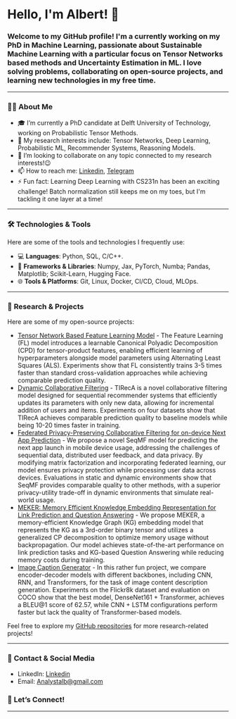 # Hello, I'm Albert! 👋

### Welcome to my GitHub profile! I'm a currently working on my PhD in Machine Learning, passionate about Sustainable Machine Learning with a particular focus on Tensor Networks based methods and Uncertainty Estimation in ML. I love solving problems, collaborating on open-source projects, and learning new technologies in my free time. 

---

### 👨‍💻 **About Me**

- 🎓 I’m currently a PhD candidate at Delft University of Technology, working on Probabilistic Tensor Methods.
- 🔭 My research interests include: Tensor Networks, Deep Learning, Probabilistic ML, Recommender Systems, Reasoning Models.
- 👯 I’m looking to collaborate on any topic connected to my research interests!😉
- 📫 How to reach me: [Linkedin](https://www.linkedin.com/in/albert-sayapin/), [Telegram](https://t.me/Albpyml)
- ⚡ Fun fact: Learning Deep Learning with CS231n has been an exciting challenge! Batch normalization still keeps me on my toes, but I'm tackling it one layer at a time!

---

### 🛠️ **Technologies & Tools**

Here are some of the tools and technologies I frequently use:

- 💻 **Languages**: Python, SQL, C/C++.
- 🔧 **Frameworks & Libraries**: Numpy, Jax, PyTorch, Numba; Pandas, Matplotlib; Scikit-Learn, Hugging Face.
- 🌐 **Tools & Platforms**: Git, Linux, Docker, CI/CD, Cloud, MLOps.

---

### 📂 **Research & Projects**

Here are some of my open-source projects:

- [Tensor Network Based Feature Learning Model](https://github.com/AlbMLpy/TN-FL-Model) - The Feature Learning (FL) model introduces a learnable Canonical Polyadic Decomposition (CPD) for tensor-product features, enabling efficient learning of hyperparameters alongside model parameters using Alternating Least Squares (ALS). Experiments show that FL consistently trains 3-5 times faster than standard cross-validation approaches while achieving comparable prediction quality.
- [Dynamic Collaborative Filtering](https://github.com/AlbMLpy/DynamicCF) - TIRecA is a novel collaborative filtering model designed for sequential recommender systems that efficiently updates its parameters with only new data, allowing for incremental addition of users and items. Experiments on four datasets show that TIRecA achieves comparable prediction quality to baseline models while being 10-20 times faster in training.
- [Federated Privacy-Preserving Collaborative Filtering for on-device Next App Prediction](https://link.springer.com/article/10.1007/s11257-024-09395-0) - 
We propose a novel SeqMF model for predicting the next app launch in mobile device usage, addressing the challenges of sequential data, distributed user feedback, and data privacy. By modifying matrix factorization and incorporating federated learning, our model ensures privacy protection while processing user data across devices. Evaluations in static and dynamic environments show that SeqMF provides comparable quality to other methods, with a superior privacy-utility trade-off in dynamic environments that simulate real-world usage.
- [MEKER: Memory Efficient Knowledge Embedding Representation for
Link Prediction and Question Answering](https://github.com/AlbMLpy/meker) - We propose MEKER, a memory-efficient Knowledge Graph (KG) embedding model that represents the KG as a 3rd-order binary tensor and utilizes a generalized CP decomposition to optimize memory usage without backpropagation. Our model achieves state-of-the-art performance on link prediction tasks and KG-based Question Answering while reducing memory costs during training.
- [Image Caption Generator](https://github.com/AlbMLpy/Image-Caption-Generator) - In this rather fun project, we compare encoder-decoder models with different backbones, including CNN, RNN, and Transformers, for the task of image content description generation. Experiments on the Flickr8k dataset and evaluation on COCO show that the best model, DenseNet161 + Transformer, achieves a BLEU@1 score of 62.57, while CNN + LSTM configurations perform faster but lack the quality of Transformer-based models.

Feel free to explore my [GitHub repositories](https://github.com/AlbMLpy) for more research-related projects!

---

### 📧 **Contact & Social Media**

- LinkedIn: [Linkedin](https://www.linkedin.com/in/albert-sayapin/)
- Email: Analystalb@gmail.com
### 💬 **Let’s Connect!**
---
